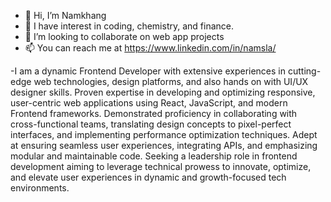 - 👋 Hi, I’m Namkhang
- 👀 I have interest in coding, chemistry, and finance.
- 💞️ I’m looking to collaborate on web app projects
- 📫 You can reach me at https://www.linkedin.com/in/namsla/

-I am a dynamic Frontend Developer with extensive experiences in cutting-edge web technologies, design platforms, and also hands on with UI/UX designer skills. Proven expertise in developing and optimizing responsive, user-centric web applications using React, JavaScript, and modern Frontend frameworks. Demonstrated proficiency in collaborating with cross-functional teams, translating design concepts to pixel-perfect interfaces, and implementing performance optimization techniques. Adept at ensuring seamless user experiences, integrating APIs, and emphasizing modular and maintainable code. Seeking a leadership role in frontend development aiming to leverage technical prowess to innovate, optimize, and elevate user experiences in dynamic and growth-focused tech environments.

<!---
Namsla/Namsla is a ✨ special ✨ repository because its `README.md` (this file) appears on your GitHub profile.
You can click the Preview link to take a look at your changes.
--->
